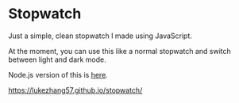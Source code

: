 # Stopwatch
Just a simple, clean stopwatch I made using JavaScript. 

At the moment, you can use this like a normal stopwatch and switch between light and dark mode.

Node.js version of this is [here](https://github.com/lukezhang57/stopwatch). 

https://lukezhang57.github.io/stopwatch/
